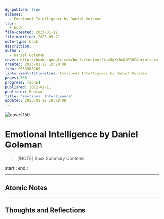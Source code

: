 ```yaml
---
dg-publish: true
aliases:
  - Emotional Intelligence by Daniel Goleman
tags:
  - book
file-created: 2023-01-12
file-modified: 2023-09-21
note-type: book 
description: 
author:
  - Daniel Goleman
cover: http://books.google.com/books/content?id=OgXxhmGiRB0C&printsec=frontcover&img=1&zoom=1&edge=curl&source=gbs_api
created: 2023-01-12 19:28:08
isbn: 0553903209
linter-yaml-title-alias: Emotional Intelligence by Daniel Goleman
pages: 368
progress: [done]
published: 2012-01-11
publisher: Bantam
title: "Emotional Intelligence"
updated: 2023-01-12 19:28:08
---
```


![cover|150](http://books.google.com/books/content?id=OgXxhmGiRB0C&printsec=frontcover&img=1&zoom=1&edge=curl&source=gbs_api)

# Emotional Intelligence by Daniel Goleman

> [!NOTE] Book Summary
> Contents

start::
end::

---

## Atomic Notes

---

## Thoughts and Reflections
